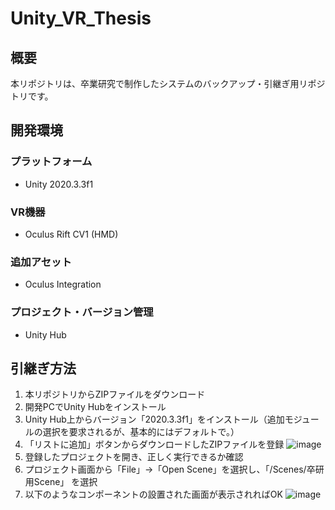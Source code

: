 ﻿# Unity_VR_Thesis

## 概要
本リポジトリは、卒業研究で制作したシステムのバックアップ・引継ぎ用リポジトリです。

## 開発環境

### プラットフォーム
- Unity 2020.3.3f1

### VR機器
- Oculus Rift CV1 (HMD)

### 追加アセット
- Oculus Integration

### プロジェクト・バージョン管理
- Unity Hub

## 引継ぎ方法
1. 本リポジトリからZIPファイルをダウンロード
2. 開発PCでUnity Hubをインストール
3. Unity Hub上からバージョン「2020.3.3f1」をインストール（追加モジュールの選択を要求されるが、基本的にはデフォルトで。）
4. 「リストに追加」ボタンからダウンロードしたZIPファイルを登録
![image](https://user-images.githubusercontent.com/65604109/155261299-692ebaf8-85fb-438d-93d8-cda4c228991d.png)
5. 登録したプロジェクトを開き、正しく実行できるか確認
6. プロジェクト画面から「File」→「Open Scene」を選択し、「/Scenes/卒研用Scene」 を選択
7. 以下のようなコンポーネントの設置された画面が表示されればOK
![image](https://user-images.githubusercontent.com/65604109/155262008-0bee32f7-3451-4334-be04-bf4e2abc4744.png)
